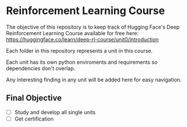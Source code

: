 # Reinforcement Learning Course

The objective of this repository is to keep track of Hugging Face's Deep Reinforcement Learning Course available for free here: https://huggingface.co/learn/deep-rl-course/unit0/introduction

Each folder in this repository represents a unit in this course.

Each unit has its own python enviroments and requirements so dependencies don't overlap.

Any interesting finding in any unit will be added here for easy navigation.

## Final Objective

- [ ] Study and develop all single units
- [ ] Get certification